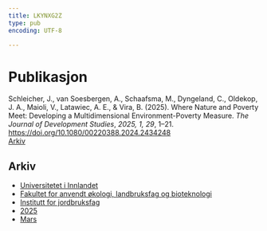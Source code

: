 ```yaml
---
title: LKYNXG2Z
type: pub
encoding: UTF-8

---
```

<h1>Publikasjon</h1>
<article id="csl-bib-container-LKYNXG2Z" class="csl-bib-container">
  <div class="csl-bib-body"> <div class="csl-entry">Schleicher, J., van Soesbergen, A., Schaafsma, M., Dyngeland, C., Oldekop, J. A., Maioli, V., Latawiec, A. E., &#38; Vira, B. (2025). Where Nature and Poverty Meet: Developing a Multidimensional Environment-Poverty Measure. <i>The Journal of Development Studies</i>, <i>2025, 1, 29</i>, 1–21. <a href="https://doi.org/10.1080/00220388.2024.2434248">https://doi.org/10.1080/00220388.2024.2434248</a></div> </div>
  <div class="csl-bib-buttons">
    <a href="#taxonomy-article-LKYNXG2Z" alt="archive" class="csl-bib-button">Arkiv</a>
  </div>
  <div id="csl-bib-meta-container-LKYNXG2Z"></div>
</article>
<div id="csl-bib-meta-LKYNXG2Z" class="csl-bib-meta">
  <article id="taxonomy-article-LKYNXG2Z" class="taxonomy-article">
    <h1>Arkiv</h1>
    <ul>
      <li><a href="{{< params subfolder >}}nn/archive/?key=3DCRN523">Universitetet i Innlandet</a></li>
      <li><a href="{{< params subfolder >}}nn/archive/?key=T77LXH6D">Fakultet for anvendt økologi, landbruksfag og bioteknologi</a></li>
      <li><a href="{{< params subfolder >}}nn/archive/?key=SSN4QLEC">Institutt for jordbruksfag</a></li>
      <li><a href="{{< params subfolder >}}nn/archive/?key=H33DMZPA">2025</a></li>
      <li><a href="{{< params subfolder >}}nn/archive/?key=MY3TYU3N">Mars</a></li>
    </ul>
  </article>
</div>
